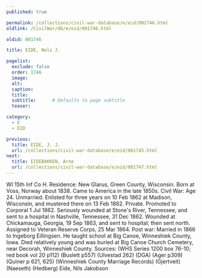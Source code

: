 ```yaml
---
published: true

permalink: /collections/civil-war-database/e/eid/001746.html
oldlink: /CivilWar/db/e/eid/001746.html

oldid: 001746

title: EIDE, Nels J.

pagelist:
  exclude: false
  order: 1746
  image: 
  alt:
  caption:
  title:
  subtitle:      # Defaults to page subtitle
  teaser:

category: 
  - E 
  - EID

previous:
  title: EIDE, J. J.
  url: /collections/civil-war-database/e/eid/001745.html  
next:
  title: EIDEBAKKEN, Arne
  url: /collections/civil-war-database/e/eid/001747.html   
---
```

WI 15th Inf Co H. Residence: New Glarus, Green County, Wisconsin. Born at Voss, Norway about 1838. Came to America in the late 1850s. Civil War: Age 24. Unmarried. Enlisted for three years on 10 Feb 1862 at Madison, Wisconsin, and mustered there on 13 Feb 1862. Private. Promoted to Corporal 1 Jul 1862. Seriously wounded at Stone&#39;s River, Tennessee, and sent to a hospital in Nashville, Tennessee, 31 Dec 1862. Wounded at Chickamauga, Georgia, 19 Sep 1863, and sent to hospital; then sent north. Assigned to Veteran Reserve Corps, 25 Mar 1864. Post war: Married in 1866 to Ingeborg Eillingsen. He taught school at Big Canoe, Winneshiek County, Iowa. Died relatively young and was buried at Big Canoe Church Cemetery, near Decorah, Winneshiek County. Sources: (WHS Series 1200 box 76-10; red book vol 20 p112) (Buslett p557) (Ulvestad 262) (DGA) (Ager p309) (Quiner p 621, 625) (Winneshiek County Marriage Records) (Gjertveit) (Naeseth) (Hedberg) &#147;Eide, Nils Jakobson&#148;